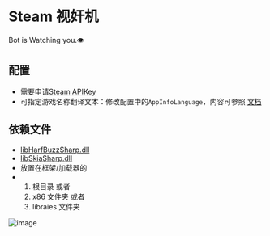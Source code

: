 # Steam 视奸机
Bot is Watching you.👁️

## 配置
- 需要申请[Steam APIKey](https://steamcommunity.com/dev/apikey)
- 可指定游戏名称翻译文本：修改配置中的`AppInfoLanguage`，内容可参照 [文档](https://partner.steamgames.com/doc/store/localization/languages)

## 依赖文件
- [libHarfBuzzSharp.dll](https://github.com/Hellobaka/BilibiliUpdateCheckBot/releases/download/2.0.0/libHarfBuzzSharp.dll)
- [libSkiaSharp.dll](https://github.com/Hellobaka/BilibiliUpdateCheckBot/releases/download/2.0.0/libSkiaSharp.dll)
- 放置在框架/加载器的
- 1. 根目录 或者
  2. x86 文件夹 或者
  3. libraies 文件夹

![image](https://github.com/user-attachments/assets/34b0b9de-cba9-4d0b-9721-391e7be85959)
